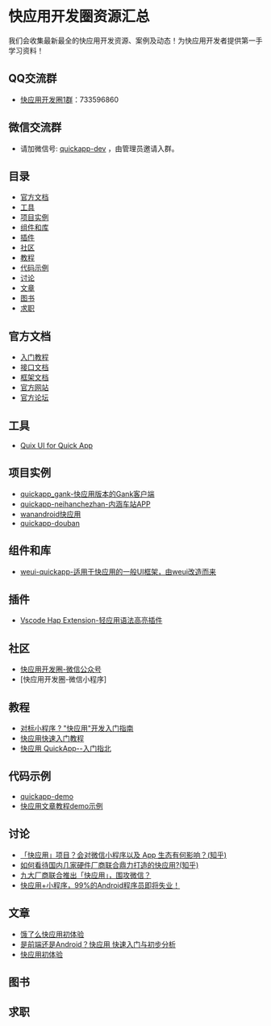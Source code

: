 # 快应用开发圈资源汇总

我们会收集最新最全的快应用开发资源、案例及动态！为快应用开发者提供第一手学习资料！

## QQ交流群

* [快应用开发圈1群](https://jq.qq.com/?_wv=1027&k=5goMIyb)：733596860

## 微信交流群

* 请加微信号: [quickapp-dev](https://mmbiz.qpic.cn/mmbiz_jpg/EyB2kOD2NXuPyCqIuNTiauuq1bU9ibUUS0ezHpSX6j4iclamHykX0Sh5L0EMPCckxnZGXOfaLBsYRm48rLib85icOPA/0?wx_fmt=jpeg) ，由管理员邀请入群。

## 目录

* [官方文档](#官方文档)
* [工具](#工具)
* [项目实例](#项目实例)
* [组件和库](#组件和库)
* [插件](#插件)
* [社区](#社区)
* [教程](#教程)
* [代码示例](#代码示例)
* [讨论](#讨论)
* [文章](#文章)
* [图书](#图书)
* [求职](#求职)

## 官方文档

* [入门教程](https://doc.quickapp.cn/)
* [接口文档](https://doc.quickapp.cn/features/)
* [框架文档](https://doc.quickapp.cn/framework/)
* [官方网站](https://www.quickapp.cn/)
* [官方论坛](http://bbs.quickapp.cn/)

## 工具

* [Quix UI for Quick App](https://github.com/wuxinzhe/Quix)

## 项目实例

* [quickapp_gank-快应用版本的Gank客户端](https://github.com/ColorfulCat/quickapp_gank)
* [quickapp-neihanchezhan-内涵车站APP](https://github.com/Licoy/quickapp-neihanchezhan)
* [wanandroid快应用](https://github.com/CB-ysx/wanandroid-quickapp)
* [quickapp-douban](https://github.com/hjl19911127/quickapp-douban)

## 组件和库

* [weui-quickapp-适用于快应用的一般UI框架，由weui改造而来](https://github.com/rixingyike/weui-quickapp)

## 插件

* [Vscode Hap Extension-轻应用语法高亮插件](https://marketplace.visualstudio.com/items?itemName=yupeng528.hap)

## 社区

* [快应用开发圈-微信公众号](https://mmbiz.qpic.cn/mmbiz_jpg/EyB2kOD2NXtpdBqYpsYB0ics7DBYuJc9FbGIribBeypojBbb5fBMTEJxozajhovLD6qtibiayqsrfowyiaTlQhM3QkA/0?wx_fmt=jpeg)
* [快应用开发圈-微信小程序]

## 教程

* [对标小程序 ? "快应用"开发入门指南](https://juejin.im/post/5ab26a1e6fb9a028b547c675)
* [快应用快速入门教程](https://juejin.im/post/5ab27d8e518825557e78485e)
* [快应用 QuickApp--入门指北](https://zhuanlan.zhihu.com/p/34774751)

## 代码示例

* [quickapp-demo](https://github.com/SmileSmith/quickapp-demo)
* [快应用文章教程demo示例](https://github.com/hongyangAndroid/quickappDemo)

## 讨论

* [「快应用」项目？会对微信小程序以及 App 生态有何影响？(知乎)](https://www.zhihu.com/question/268663484/answer/343010272)
* [如何看待国内几家硬件厂商联合鼎力打造的快应用?(知乎)](https://www.zhihu.com/question/268675437/answer/343249351)
* [九大厂商联合推出「快应用」，围攻微信？](https://zhuanlan.zhihu.com/p/34796337)
* [快应用+小程序，99%的Android程序员即将失业！](http://bbs.quickapp.cn/posts/detail?id=446)

## 文章

* [饿了么快应用初体验](https://juejin.im/post/5ab119ef51882555712c3372)
* [是前端还是Android？快应用 快速入门与初步分析](https://segmentfault.com/a/1190000013915359)
* [快应用初体验](https://juejin.im/post/5ab378235188255574599cc4)

## 图书

## 求职
